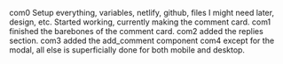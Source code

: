 com0
    Setup everything, variables, netlify, github, files I might need later, design, etc. Started working, currently making the comment card.
com1
    finished the barebones of the comment card.
com2
    added the replies section.
com3
    added the add_comment component
com4
    except for the modal, all else is superficially done for both mobile and desktop. 